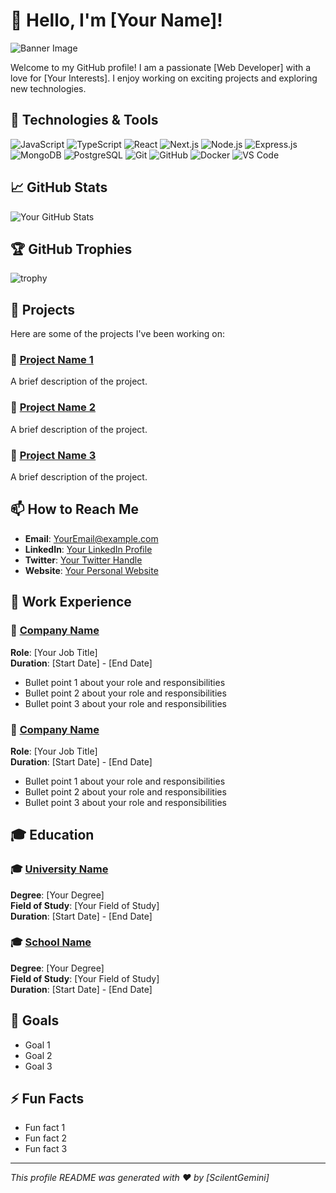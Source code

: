 # 👋 Hello, I'm [Your Name]!

![Banner Image](./assets/profile-banner.png)

Welcome to my GitHub profile! I am a passionate [Web Developer] with a love for [Your Interests]. I enjoy working on exciting projects and exploring new technologies.

## 🔧 Technologies & Tools

![JavaScript](https://img.shields.io/badge/-JavaScript-333333?style=flat&logo=javascript)
![TypeScript](https://img.shields.io/badge/-TypeScript-333333?style=flat&logo=typescript)
![React](https://img.shields.io/badge/-React-333333?style=flat&logo=react)
![Next.js](https://img.shields.io/badge/-Next.js-333333?style=flat&logo=next.js)
![Node.js](https://img.shields.io/badge/-Node.js-333333?style=flat&logo=node.js)
![Express.js](https://img.shields.io/badge/-Express.js-333333?style=flat&logo=express)
![MongoDB](https://img.shields.io/badge/-MongoDB-333333?style=flat&logo=mongodb)
![PostgreSQL](https://img.shields.io/badge/-PostgreSQL-333333?style=flat&logo=postgresql)
![Git](https://img.shields.io/badge/-Git-333333?style=flat&logo=git)
![GitHub](https://img.shields.io/badge/-GitHub-333333?style=flat&logo=github)
![Docker](https://img.shields.io/badge/-Docker-333333?style=flat&logo=docker)
![VS Code](https://img.shields.io/badge/-VS_Code-333333?style=flat&logo=visual-studio-code)

## 📈 GitHub Stats

![Your GitHub Stats](https://github-readme-stats.vercel.app/api?username=your-username&show_icons=true&theme=dark)

## 🏆 GitHub Trophies

![trophy](https://github-profile-trophy.vercel.app/?username=scilentgemini&theme=onedark)

## 🚀 Projects

Here are some of the projects I've been working on:

### 🌟 [Project Name 1](https://github.com/your-username/project-name-1)
A brief description of the project.

### 🌟 [Project Name 2](https://github.com/your-username/project-name-2)
A brief description of the project.

### 🌟 [Project Name 3](https://github.com/your-username/project-name-3)
A brief description of the project.

## 📫 How to Reach Me

- **Email**: [YourEmail@example.com](mailto:YourEmail@example.com)
- **LinkedIn**: [Your LinkedIn Profile](https://linkedin.com/in/your-profile)
- **Twitter**: [Your Twitter Handle](https://twitter.com/your-handle)
- **Website**: [Your Personal Website](https://your-website.com)

## 💼 Work Experience

### 🏢 [Company Name](https://company-website.com)
**Role**: [Your Job Title]  
**Duration**: [Start Date] - [End Date]

* Bullet point 1 about your role and responsibilities
* Bullet point 2 about your role and responsibilities
* Bullet point 3 about your role and responsibilities

### 🏢 [Company Name](https://company-website.com)
**Role**: [Your Job Title]  
**Duration**: [Start Date] - [End Date]

* Bullet point 1 about your role and responsibilities
* Bullet point 2 about your role and responsibilities
* Bullet point 3 about your role and responsibilities

## 🎓 Education

### 🎓 [University Name](https://university-website.com)
**Degree**: [Your Degree]  
**Field of Study**: [Your Field of Study]  
**Duration**: [Start Date] - [End Date]

### 🎓 [School Name](https://school-website.com)
**Degree**: [Your Degree]  
**Field of Study**: [Your Field of Study]  
**Duration**: [Start Date] - [End Date]

## 🎯 Goals

- Goal 1
- Goal 2
- Goal 3

## ⚡ Fun Facts

- Fun fact 1
- Fun fact 2
- Fun fact 3

---

_This profile README was generated with ❤️ by [ScilentGemini]_
